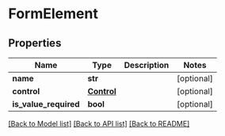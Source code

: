 # FormElement

## Properties
Name | Type | Description | Notes
------------ | ------------- | ------------- | -------------
**name** | **str** |  | [optional] 
**control** | [**Control**](Control.md) |  | [optional] 
**is_value_required** | **bool** |  | [optional] 

[[Back to Model list]](../README.md#documentation-for-models) [[Back to API list]](../README.md#documentation-for-api-endpoints) [[Back to README]](../README.md)


